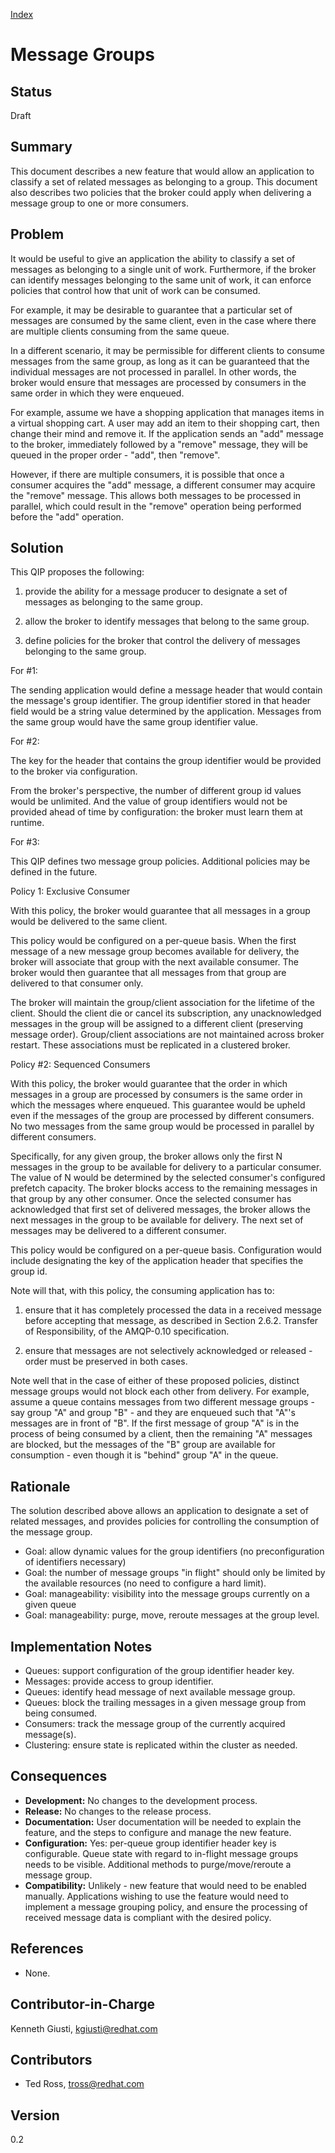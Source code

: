 [Index](../index.html)

# Message Groups

## Status

Draft

## Summary

This document describes a new feature that would allow an application to
classify a set of related messages as belonging to a group. This document also
describes two policies that the broker could apply when delivering a message
group to one or more consumers.


## Problem

It would be useful to give an application the ability to classify a set of
messages as belonging to a single unit of work.  Furthermore, if the broker can
identify messages belonging to the same unit of work, it can enforce policies
that control how that unit of work can be consumed.

For example, it may be desirable to guarantee that a particular set of
messages are consumed by the same client, even in the case where there are
multiple clients consuming from the same queue.

In a different scenario, it may be permissible for different clients to consume
messages from the same group, as long as it can be guaranteed that the
individual messages are not processed in parallel.  In other words, the broker
would ensure that messages are processed by consumers in the same order in
which they were enqueued.

For example, assume we have a shopping application that manages items in a
virtual shopping cart.  A user may add an item to their shopping cart, then
change their mind and remove it.  If the application sends an "add" message to
the broker, immediately followed by a "remove" message, they will be queued in
the proper order - "add", then "remove".

However, if there are multiple consumers, it is possible that once a consumer
acquires the "add" message, a different consumer may acquire the "remove"
message.  This allows both messages to be processed in parallel, which could
result in the "remove" operation being performed before the "add" operation.


## Solution

This QIP proposes the following:

1) provide the ability for a message producer to designate a set of messages
as belonging to the same group.

2) allow the broker to identify messages that belong to the same group.

3) define policies for the broker that control the delivery of messages
belonging to the same group.

For #1:

The sending application would define a message header that would contain the
message's group identifier.  The group identifier stored in that header field
would be a string value determined by the application.  Messages from the same
group would have the same group identifier value.

For #2:

The key for the header that contains the group identifier would be provided to
the broker via configuration.

From the broker's perspective, the number of different group id values would be
unlimited.  And the value of group identifiers would not be provided ahead of
time by configuration: the broker must learn them at runtime.

For #3:

This QIP defines two message group policies.  Additional policies may be
defined in the future.

Policy 1: Exclusive Consumer

With this policy, the broker would guarantee that all messages in a group
would be delivered to the same client.

This policy would be configured on a per-queue basis.  When the first message
of a new message group becomes available for delivery, the broker will
associate that group with the next available consumer.  The broker would then
guarantee that all messages from that group are delivered to that consumer
only.

The broker will maintain the group/client association for the lifetime of the
client.  Should the client die or cancel its subscription, any unacknowledged
messages in the group will be assigned to a different client (preserving
message order).  Group/client associations are not maintained across broker
restart.  These associations must be replicated in a clustered broker.


Policy #2: Sequenced Consumers

With this policy, the broker would guarantee that the order in which messages
in a group are processed by consumers is the same order in which the messages
where enqueued.  This guarantee would be upheld even if the messages of the
group are processed by different consumers.  No two messages from the same
group would be processed in parallel by different consumers.

Specifically, for any given group, the broker allows only the first N messages
in the group to be available for delivery to a particular consumer.  The value
of N would be determined by the selected consumer's configured prefetch
capacity.  The broker blocks access to the remaining messages in that group by
any other consumer.  Once the selected consumer has acknowledged that first set
of delivered messages, the broker allows the next messages in the group to be
available for delivery.  The next set of messages may be delivered to a
different consumer.

This policy would be configured on a per-queue basis.  Configuration would
include designating the key of the application header that specifies the group
id.

Note will that, with this policy, the consuming application has to:

1. ensure that it has completely processed the data in a received message
before accepting that message, as described in Section 2.6.2. Transfer of
Responsibility, of the AMQP-0.10 specification.

2. ensure that messages are not selectively acknowledged or released - order
must be preserved in both cases.

Note well that in the case of either of these proposed policies, distinct
message groups would not block each other from delivery.  For example, assume a
queue contains messages from two different message groups - say group "A" and
group "B" - and they are enqueued such that "A"'s messages are in front of
"B". If the first message of group "A" is in the process of being consumed by a
client, then the remaining "A" messages are blocked, but the messages of the
"B" group are available for consumption - even though it is "behind" group "A"
in the queue.


## Rationale


The solution described above allows an application to designate a set of
related messages, and provides policies for controlling the consumption of the
message group.

 * Goal: allow dynamic values for the group identifiers (no preconfiguration of identifiers necessary)
 * Goal: the number of message groups "in flight" should only be limited by the available resources (no need to configure a hard limit).
 * Goal: manageability: visibility into the message groups currently on a given queue
 * Goal: manageability: purge, move, reroute messages at the group level.

## Implementation Notes

 * Queues: support configuration of the group identifier header key.
 * Messages: provide access to group identifier.
 * Queues: identify head message of next available message group.
 * Queues: block the trailing messages in a given message group from being consumed.
 * Consumers: track the message group of the currently acquired message(s).
 * Clustering: ensure state is replicated within the cluster as needed.

## Consequences

 * __Development:__ No changes to the development process.
 * __Release:__ No changes to the release process.
 * __Documentation:__ User documentation will be needed to explain the feature, and the steps to configure and manage the new feature.
 * __Configuration:__ Yes: per-queue group identifier header key is configurable.  Queue state with regard to in-flight message groups needs to be visible.  Additional methods to purge/move/reroute a message group.
 * __Compatibility:__ Unlikely - new feature that would need to be enabled manually.  Applications wishing to use the feature would need to implement a message grouping policy, and ensure the processing of received message data is compliant with the desired policy.

## References

 * None.

## Contributor-in-Charge

Kenneth Giusti, <kgiusti@redhat.com>

## Contributors

 * Ted Ross, <tross@redhat.com>

## Version

0.2
